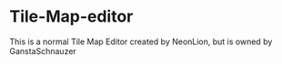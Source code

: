 # Tile-Map-editor
This is a normal Tile Map Editor created by NeonLion, but is owned by GanstaSchnauzer
